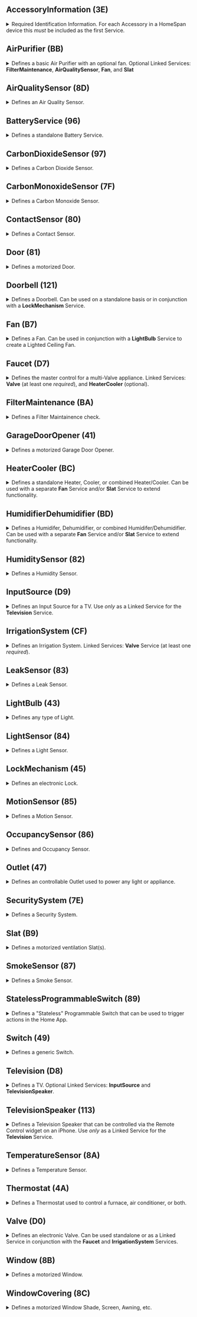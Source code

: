 ## AccessoryInformation (3E)
<details><summary> Required Identification Information.  For each Accessory in a HomeSpan device this <i>must</i> be included as the first Service.</summary><br><table>
<tr><th>Characteristic</th><th>UUID</th><th>Format</th><th>Perms</th><th>Min</th><th>Max</th><th>Constants</th><th>Notes</th></tr>
<tr><td><b>Identify</td><td align="center">14</td><td align="center">bool</td><td align="center">PW</td><td align="center">0</td><td align="center">1</td><td><ul><li>IDLE (0)</li><li>RUN_ID (1)</li></ul></td><td> the Home App set this to RUN_ID when it wants the device to run its identification routine</td></tr>
<tr><td>FirmwareRevision</td><td align="center">52</td><td align="center">string</td><td align="center">PR+EV</td><td align="center">-</td><td align="center">-</td><td><ul></ul></td><td> must be in form x[.y[.z]] - informational only</td></tr>
<tr><td>Manufacturer</td><td align="center">20</td><td align="center">string</td><td align="center">PR</td><td align="center">-</td><td align="center">-</td><td><ul></ul></td><td> any string - informational only</td></tr>
<tr><td>Model</td><td align="center">21</td><td align="center">string</td><td align="center">PR</td><td align="center">-</td><td align="center">-</td><td><ul></ul></td><td> any string - informational only</td></tr>
<tr><td>Name</td><td align="center">23</td><td align="center">string</td><td align="center">PR</td><td align="center">-</td><td align="center">-</td><td><ul></ul></td><td> default name of a Service used <i>only</i> during initial pairing</td></tr>
<tr><td>SerialNumber</td><td align="center">30</td><td align="center">string</td><td align="center">PR</td><td align="center">-</td><td align="center">-</td><td><ul></ul></td><td></td></tr>
<tr><td>HardwareRevision</td><td align="center">53</td><td align="center">string</td><td align="center">PR</td><td align="center">-</td><td align="center">-</td><td><ul></ul></td><td> must be in form x[.y[.z]] - informational only</td></tr>
</table></details>

## AirPurifier (BB)
<details><summary> Defines a basic Air Purifier with an optional fan.  Optional Linked Services: <b>FilterMaintenance</b>, <b>AirQualitySensor</b>, <b>Fan</b>, and <b>Slat</b></summary><br><table>
<tr><th>Characteristic</th><th>UUID</th><th>Format</th><th>Perms</th><th>Min</th><th>Max</th><th>Constants</th><th>Notes</th></tr>
<tr><td><b>Active</td><td align="center">B0</td><td align="center">uint8</td><td align="center">PW+PR+EV</td><td align="center">0</td><td align="center">1</td><td><ul><li>INACTIVE (0)</li><li>ACTIVE (1)</li></ul></td><td> indicates if the Service is active/on</td></tr>
<tr><td><b>CurrentAirPurifierState</td><td align="center">A9</td><td align="center">uint8</td><td align="center">PR+EV</td><td align="center">0</td><td align="center">2</td><td><ul><li>INACTIVE (0)</li><li>IDLE (1)</li><li>PURIFYING (2)</li></ul></td><td> indicates current state of air purification</td></tr>
<tr><td><b>TargetAirPurifierState</td><td align="center">A8</td><td align="center">uint8</td><td align="center">PW+PR+EV</td><td align="center">0</td><td align="center">1</td><td><ul><li>MANUAL (0)</li><li>AUTO (1)</li></ul></td><td></td></tr>
<tr><td>Name</td><td align="center">23</td><td align="center">string</td><td align="center">PR</td><td align="center">-</td><td align="center">-</td><td><ul></ul></td><td> default name of a Service used <i>only</i> during initial pairing</td></tr>
<tr><td>RotationSpeed</td><td align="center">29</td><td align="center">float</td><td align="center">PR+PW+EV</td><td align="center">0</td><td align="center">100</td><td><ul></ul></td><td></td></tr>
<tr><td>SwingMode</td><td align="center">B6</td><td align="center">uint8</td><td align="center">PR+EV+PW</td><td align="center">0</td><td align="center">1</td><td><ul><li>SWING_DISABLED (0)</li><li>SWING_ENABLED (1)</li></ul></td><td></td></tr>
<tr><td>LockPhysicalControls</td><td align="center">A7</td><td align="center">uint8</td><td align="center">PW+PR+EV</td><td align="center">0</td><td align="center">1</td><td><ul><li>CONTROL_LOCK_DISABLED (0)</li><li>CONTROL_LOCK_ENABLED (1)</li></ul></td><td> indicates if local control lock is enabled</td></tr>
</table></details>

## AirQualitySensor (8D)
<details><summary> Defines an Air Quality Sensor. </summary><br><table>
<tr><th>Characteristic</th><th>UUID</th><th>Format</th><th>Perms</th><th>Min</th><th>Max</th><th>Constants</th><th>Notes</th></tr>
<tr><td><b>AirQuality</td><td align="center">95</td><td align="center">uint8</td><td align="center">PR+EV</td><td align="center">0</td><td align="center">5</td><td><ul><li>UNKNOWN (0)</li><li>EXCELLENT (1)</li><li>GOOD (2)</li><li>FAIR (3)</li><li>INFERIOR (4)</li><li>POOR (5)</li></ul></td><td> a subjective description</td></tr>
<tr><td>Name</td><td align="center">23</td><td align="center">string</td><td align="center">PR</td><td align="center">-</td><td align="center">-</td><td><ul></ul></td><td> default name of a Service used <i>only</i> during initial pairing</td></tr>
<tr><td>OzoneDensity</td><td align="center">C3</td><td align="center">float</td><td align="center">PR+EV</td><td align="center">0</td><td align="center">1000</td><td><ul></ul></td><td> measured in micrograms/m<sup>3</sup></td></tr>
<tr><td>NitrogenDioxideDensity</td><td align="center">C4</td><td align="center">float</td><td align="center">PR+EV</td><td align="center">0</td><td align="center">1000</td><td><ul></ul></td><td> measured in micrograms/m<sup>3</sup></td></tr>
<tr><td>SulphurDioxideDensity</td><td align="center">C5</td><td align="center">float</td><td align="center">PR+EV</td><td align="center">0</td><td align="center">1000</td><td><ul></ul></td><td></td></tr>
<tr><td>PM25Density</td><td align="center">C6</td><td align="center">float</td><td align="center">PR+EV</td><td align="center">0</td><td align="center">1000</td><td><ul></ul></td><td> 2.5-micron particulate density, measured in micrograms/m<sup>3</sup></td></tr>
<tr><td>PM10Density</td><td align="center">C7</td><td align="center">float</td><td align="center">PR+EV</td><td align="center">0</td><td align="center">1000</td><td><ul></ul></td><td> 10-micron particulate density, measured in micrograms/m<sup>3</sup></td></tr>
<tr><td>VOCDensity</td><td align="center">C8</td><td align="center">float</td><td align="center">PR+EV</td><td align="center">0</td><td align="center">1000</td><td><ul></ul></td><td></td></tr>
<tr><td>StatusActive</td><td align="center">75</td><td align="center">bool</td><td align="center">PR+EV</td><td align="center">0</td><td align="center">1</td><td><ul></ul></td><td></td></tr>
<tr><td>StatusFault</td><td align="center">77</td><td align="center">uint8</td><td align="center">PR+EV</td><td align="center">0</td><td align="center">1</td><td><ul><li>NO_FAULT (0)</li><li>FAULT (1)</li></ul></td><td></td></tr>
<tr><td>StatusTampered</td><td align="center">7A</td><td align="center">uint8</td><td align="center">PR+EV</td><td align="center">0</td><td align="center">1</td><td><ul><li>NOT_TAMPERED (0)</li><li>TAMPERED (1)</li></ul></td><td></td></tr>
<tr><td>StatusLowBattery</td><td align="center">79</td><td align="center">uint8</td><td align="center">PR+EV</td><td align="center">0</td><td align="center">1</td><td><ul><li>NOT_LOW_BATTERY (0)</li><li>LOW_BATTERY (1)</li></ul></td><td></td></tr>
</table></details>

## BatteryService (96)
<details><summary> Defines a standalone Battery Service.</summary><br><table>
<tr><th>Characteristic</th><th>UUID</th><th>Format</th><th>Perms</th><th>Min</th><th>Max</th><th>Constants</th><th>Notes</th></tr>
<tr><td><b>BatteryLevel</td><td align="center">68</td><td align="center">uint8</td><td align="center">PR+EV</td><td align="center">0</td><td align="center">100</td><td><ul></ul></td><td> measured as a percentage</td></tr>
<tr><td><b>ChargingState</td><td align="center">8F</td><td align="center">uint8</td><td align="center">PR+EV</td><td align="center">0</td><td align="center">2</td><td><ul><li>NOT_CHARGING (0)</li><li>CHARGING (1)</li><li>NOT_CHARGEABLE (2)</li></ul></td><td> indicates state of battery charging</td></tr>
<tr><td><b>StatusLowBattery</td><td align="center">79</td><td align="center">uint8</td><td align="center">PR+EV</td><td align="center">0</td><td align="center">1</td><td><ul><li>NOT_LOW_BATTERY (0)</li><li>LOW_BATTERY (1)</li></ul></td><td></td></tr>
<tr><td>Name</td><td align="center">23</td><td align="center">string</td><td align="center">PR</td><td align="center">-</td><td align="center">-</td><td><ul></ul></td><td> default name of a Service used <i>only</i> during initial pairing</td></tr>
</table></details>

## CarbonDioxideSensor (97)
<details><summary> Defines a Carbon Dioxide Sensor.</summary><br><table>
<tr><th>Characteristic</th><th>UUID</th><th>Format</th><th>Perms</th><th>Min</th><th>Max</th><th>Constants</th><th>Notes</th></tr>
<tr><td><b>CarbonDioxideDetected</td><td align="center">92</td><td align="center">uint8</td><td align="center">PR+EV</td><td align="center">0</td><td align="center">1</td><td><ul><li>NORMAL (0)</li><li>ABNORMAL (1)</li></ul></td><td> indicates if abnormal level is detected</td></tr>
<tr><td>Name</td><td align="center">23</td><td align="center">string</td><td align="center">PR</td><td align="center">-</td><td align="center">-</td><td><ul></ul></td><td> default name of a Service used <i>only</i> during initial pairing</td></tr>
<tr><td>StatusActive</td><td align="center">75</td><td align="center">bool</td><td align="center">PR+EV</td><td align="center">0</td><td align="center">1</td><td><ul></ul></td><td></td></tr>
<tr><td>StatusFault</td><td align="center">77</td><td align="center">uint8</td><td align="center">PR+EV</td><td align="center">0</td><td align="center">1</td><td><ul><li>NO_FAULT (0)</li><li>FAULT (1)</li></ul></td><td></td></tr>
<tr><td>StatusTampered</td><td align="center">7A</td><td align="center">uint8</td><td align="center">PR+EV</td><td align="center">0</td><td align="center">1</td><td><ul><li>NOT_TAMPERED (0)</li><li>TAMPERED (1)</li></ul></td><td></td></tr>
<tr><td>StatusLowBattery</td><td align="center">79</td><td align="center">uint8</td><td align="center">PR+EV</td><td align="center">0</td><td align="center">1</td><td><ul><li>NOT_LOW_BATTERY (0)</li><li>LOW_BATTERY (1)</li></ul></td><td></td></tr>
<tr><td>CarbonDioxideLevel</td><td align="center">93</td><td align="center">float</td><td align="center">PR+EV</td><td align="center">0</td><td align="center">100000</td><td><ul></ul></td><td> measured on parts per million (ppm)</td></tr>
<tr><td>CarbonDioxidePeakLevel</td><td align="center">94</td><td align="center">float</td><td align="center">PR+EV</td><td align="center">0</td><td align="center">100000</td><td><ul></ul></td><td> measured in parts per million (ppm)</td></tr>
</table></details>

## CarbonMonoxideSensor (7F)
<details><summary> Defines a Carbon Monoxide Sensor.</summary><br><table>
<tr><th>Characteristic</th><th>UUID</th><th>Format</th><th>Perms</th><th>Min</th><th>Max</th><th>Constants</th><th>Notes</th></tr>
<tr><td><b>CarbonMonoxideDetected</td><td align="center">69</td><td align="center">uint8</td><td align="center">PR+EV</td><td align="center">0</td><td align="center">1</td><td><ul><li>NORMAL (0)</li><li>ABNORMAL (1)</li></ul></td><td> indicates if abnormal level is detected</td></tr>
<tr><td>Name</td><td align="center">23</td><td align="center">string</td><td align="center">PR</td><td align="center">-</td><td align="center">-</td><td><ul></ul></td><td> default name of a Service used <i>only</i> during initial pairing</td></tr>
<tr><td>StatusActive</td><td align="center">75</td><td align="center">bool</td><td align="center">PR+EV</td><td align="center">0</td><td align="center">1</td><td><ul></ul></td><td></td></tr>
<tr><td>StatusFault</td><td align="center">77</td><td align="center">uint8</td><td align="center">PR+EV</td><td align="center">0</td><td align="center">1</td><td><ul><li>NO_FAULT (0)</li><li>FAULT (1)</li></ul></td><td></td></tr>
<tr><td>StatusTampered</td><td align="center">7A</td><td align="center">uint8</td><td align="center">PR+EV</td><td align="center">0</td><td align="center">1</td><td><ul><li>NOT_TAMPERED (0)</li><li>TAMPERED (1)</li></ul></td><td></td></tr>
<tr><td>StatusLowBattery</td><td align="center">79</td><td align="center">uint8</td><td align="center">PR+EV</td><td align="center">0</td><td align="center">1</td><td><ul><li>NOT_LOW_BATTERY (0)</li><li>LOW_BATTERY (1)</li></ul></td><td></td></tr>
<tr><td>CarbonMonoxideLevel</td><td align="center">90</td><td align="center">float</td><td align="center">PR+EV</td><td align="center">0</td><td align="center">100</td><td><ul></ul></td><td> measured in parts per million (ppm)</td></tr>
<tr><td>CarbonMonoxidePeakLevel</td><td align="center">91</td><td align="center">float</td><td align="center">PR+EV</td><td align="center">0</td><td align="center">100</td><td><ul></ul></td><td> measured in parts per million (ppm)</td></tr>
</table></details>

## ContactSensor (80)
<details><summary> Defines a Contact Sensor.</summary><br><table>
<tr><th>Characteristic</th><th>UUID</th><th>Format</th><th>Perms</th><th>Min</th><th>Max</th><th>Constants</th><th>Notes</th></tr>
<tr><td><b>ContactSensorState</td><td align="center">6A</td><td align="center">uint8</td><td align="center">PR+EV</td><td align="center">0</td><td align="center">1</td><td><ul><li>DETECTED (0)</li><li>NOT_DETECTED (1)</li></ul></td><td> indictates if contact is detected (i.e. closed)</td></tr>
<tr><td>Name</td><td align="center">23</td><td align="center">string</td><td align="center">PR</td><td align="center">-</td><td align="center">-</td><td><ul></ul></td><td> default name of a Service used <i>only</i> during initial pairing</td></tr>
<tr><td>StatusActive</td><td align="center">75</td><td align="center">bool</td><td align="center">PR+EV</td><td align="center">0</td><td align="center">1</td><td><ul></ul></td><td></td></tr>
<tr><td>StatusFault</td><td align="center">77</td><td align="center">uint8</td><td align="center">PR+EV</td><td align="center">0</td><td align="center">1</td><td><ul><li>NO_FAULT (0)</li><li>FAULT (1)</li></ul></td><td></td></tr>
<tr><td>StatusTampered</td><td align="center">7A</td><td align="center">uint8</td><td align="center">PR+EV</td><td align="center">0</td><td align="center">1</td><td><ul><li>NOT_TAMPERED (0)</li><li>TAMPERED (1)</li></ul></td><td></td></tr>
<tr><td>StatusLowBattery</td><td align="center">79</td><td align="center">uint8</td><td align="center">PR+EV</td><td align="center">0</td><td align="center">1</td><td><ul><li>NOT_LOW_BATTERY (0)</li><li>LOW_BATTERY (1)</li></ul></td><td></td></tr>
</table></details>

## Door (81)
<details><summary> Defines a motorized Door.</summary><br><table>
<tr><th>Characteristic</th><th>UUID</th><th>Format</th><th>Perms</th><th>Min</th><th>Max</th><th>Constants</th><th>Notes</th></tr>
<tr><td><b>CurrentPosition</td><td align="center">6D</td><td align="center">uint8</td><td align="center">PR+EV</td><td align="center">0</td><td align="center">100</td><td><ul></ul></td><td> current position (as a percentage) from fully closed (0) to full open (100)</td></tr>
<tr><td><b>TargetPosition</td><td align="center">7C</td><td align="center">uint8</td><td align="center">PW+PR+EV</td><td align="center">0</td><td align="center">100</td><td><ul></ul></td><td></td></tr>
<tr><td>Name</td><td align="center">23</td><td align="center">string</td><td align="center">PR</td><td align="center">-</td><td align="center">-</td><td><ul></ul></td><td> default name of a Service used <i>only</i> during initial pairing</td></tr>
<tr><td>ObstructionDetected</td><td align="center">24</td><td align="center">bool</td><td align="center">PR+EV</td><td align="center">0</td><td align="center">1</td><td><ul><li>NOT_DETECTED (0)</li><li>DETECTED (1)</li></ul></td><td> indicates if obstruction is detected</td></tr>
</table></details>

## Doorbell (121)
<details><summary> Defines a Doorbell.  Can be used on a standalone basis or in conjunction with a <b>LockMechanism</b> Service.</summary><br><table>
<tr><th>Characteristic</th><th>UUID</th><th>Format</th><th>Perms</th><th>Min</th><th>Max</th><th>Constants</th><th>Notes</th></tr>
<tr><td><b>ProgrammableSwitchEvent</td><td align="center">73</td><td align="center">uint8</td><td align="center">PR+EV+NV</td><td align="center">0</td><td align="center">2</td><td><ul><li>SINGLE_PRESS (0)</li><li>DOUBLE_PRESS (1)</li><li>LONG_PRESS (2)</li></ul></td><td></td></tr>
<tr><td>Name</td><td align="center">23</td><td align="center">string</td><td align="center">PR</td><td align="center">-</td><td align="center">-</td><td><ul></ul></td><td> default name of a Service used <i>only</i> during initial pairing</td></tr>
</table></details>

## Fan (B7)
<details><summary> Defines a Fan.  Can be used in conjunction with a <b>LightBulb</b> Service to create a Lighted Ceiling Fan.</summary><br><table>
<tr><th>Characteristic</th><th>UUID</th><th>Format</th><th>Perms</th><th>Min</th><th>Max</th><th>Constants</th><th>Notes</th></tr>
<tr><td><b>Active</td><td align="center">B0</td><td align="center">uint8</td><td align="center">PW+PR+EV</td><td align="center">0</td><td align="center">1</td><td><ul><li>INACTIVE (0)</li><li>ACTIVE (1)</li></ul></td><td> indicates if the Service is active/on</td></tr>
<tr><td>Name</td><td align="center">23</td><td align="center">string</td><td align="center">PR</td><td align="center">-</td><td align="center">-</td><td><ul></ul></td><td> default name of a Service used <i>only</i> during initial pairing</td></tr>
<tr><td>CurrentFanState</td><td align="center">AF</td><td align="center">uint8</td><td align="center">PR+EV</td><td align="center">0</td><td align="center">2</td><td><ul><li>INACTIVE (0)</li><li>IDLE (1)</li><li>BLOWING (2)</li></ul></td><td> indicates current state of a fan</td></tr>
<tr><td>TargetFanState</td><td align="center">BF</td><td align="center">uint8</td><td align="center">PW+PR+EV</td><td align="center">0</td><td align="center">1</td><td><ul><li>MANUAL (0)</li><li>AUTO (1)</li></ul></td><td></td></tr>
<tr><td>RotationDirection</td><td align="center">28</td><td align="center">int</td><td align="center">PR+PW+EV</td><td align="center">0</td><td align="center">1</td><td><ul><li>CLOCKWISE (0)</li><li>COUNTERCLOCKWISE (1)</li></ul></td><td></td></tr>
<tr><td>RotationSpeed</td><td align="center">29</td><td align="center">float</td><td align="center">PR+PW+EV</td><td align="center">0</td><td align="center">100</td><td><ul></ul></td><td></td></tr>
<tr><td>SwingMode</td><td align="center">B6</td><td align="center">uint8</td><td align="center">PR+EV+PW</td><td align="center">0</td><td align="center">1</td><td><ul><li>SWING_DISABLED (0)</li><li>SWING_ENABLED (1)</li></ul></td><td></td></tr>
<tr><td>LockPhysicalControls</td><td align="center">A7</td><td align="center">uint8</td><td align="center">PW+PR+EV</td><td align="center">0</td><td align="center">1</td><td><ul><li>CONTROL_LOCK_DISABLED (0)</li><li>CONTROL_LOCK_ENABLED (1)</li></ul></td><td> indicates if local control lock is enabled</td></tr>
</table></details>

## Faucet (D7)
<details><summary> Defines the master control for a multi-Valve appliance.  Linked Services: <b>Valve</b> (at least one <i>required</i>), and <b>HeaterCooler</b> (optional).</summary><br><table>
<tr><th>Characteristic</th><th>UUID</th><th>Format</th><th>Perms</th><th>Min</th><th>Max</th><th>Constants</th><th>Notes</th></tr>
<tr><td><b>Active</td><td align="center">B0</td><td align="center">uint8</td><td align="center">PW+PR+EV</td><td align="center">0</td><td align="center">1</td><td><ul><li>INACTIVE (0)</li><li>ACTIVE (1)</li></ul></td><td> indicates if the Service is active/on</td></tr>
<tr><td>StatusFault</td><td align="center">77</td><td align="center">uint8</td><td align="center">PR+EV</td><td align="center">0</td><td align="center">1</td><td><ul><li>NO_FAULT (0)</li><li>FAULT (1)</li></ul></td><td></td></tr>
<tr><td>Name</td><td align="center">23</td><td align="center">string</td><td align="center">PR</td><td align="center">-</td><td align="center">-</td><td><ul></ul></td><td> default name of a Service used <i>only</i> during initial pairing</td></tr>
</table></details>

## FilterMaintenance (BA)
<details><summary> Defines a Filter Maintainence check.</summary><br><table>
<tr><th>Characteristic</th><th>UUID</th><th>Format</th><th>Perms</th><th>Min</th><th>Max</th><th>Constants</th><th>Notes</th></tr>
<tr><td><b>FilterChangeIndication</td><td align="center">AC</td><td align="center">uint8</td><td align="center">PR+EV</td><td align="center">0</td><td align="center">1</td><td><ul><li>NO_CHANGE_NEEDED (0)</li><li>CHANGE_NEEDED (1)</li></ul></td><td> indicates state of filter</td></tr>
<tr><td>Name</td><td align="center">23</td><td align="center">string</td><td align="center">PR</td><td align="center">-</td><td align="center">-</td><td><ul></ul></td><td> default name of a Service used <i>only</i> during initial pairing</td></tr>
<tr><td>FilterLifeLevel</td><td align="center">AB</td><td align="center">float</td><td align="center">PR+EV</td><td align="center">0</td><td align="center">100</td><td><ul></ul></td><td> measures as a percentage of remaining life</td></tr>
<tr><td>ResetFilterIndication</td><td align="center">AD</td><td align="center">uint8</td><td align="center">PW</td><td align="center">1</td><td align="center">1</td><td><ul></ul></td><td></td></tr>
</table></details>

## GarageDoorOpener (41)
<details><summary> Defines a motorized Garage Door Opener.</summary><br><table>
<tr><th>Characteristic</th><th>UUID</th><th>Format</th><th>Perms</th><th>Min</th><th>Max</th><th>Constants</th><th>Notes</th></tr>
<tr><td><b>CurrentDoorState</td><td align="center">E</td><td align="center">uint8</td><td align="center">PR+EV</td><td align="center">0</td><td align="center">4</td><td><ul><li>OPEN (0)</li><li>CLOSED (1)</li><li>OPENING (2)</li><li>CLOSING (3)</li><li>STOPPED (4)</li></ul></td><td> indicates current state of a door</td></tr>
<tr><td><b>TargetDoorState</td><td align="center">32</td><td align="center">uint8</td><td align="center">PW+PR+EV</td><td align="center">0</td><td align="center">1</td><td><ul><li>OPEN (0)</li><li>CLOSED (1)</li></ul></td><td></td></tr>
<tr><td><b>ObstructionDetected</td><td align="center">24</td><td align="center">bool</td><td align="center">PR+EV</td><td align="center">0</td><td align="center">1</td><td><ul><li>NOT_DETECTED (0)</li><li>DETECTED (1)</li></ul></td><td> indicates if obstruction is detected</td></tr>
<tr><td>LockCurrentState</td><td align="center">1D</td><td align="center">uint8</td><td align="center">PR+EV</td><td align="center">0</td><td align="center">3</td><td><ul><li>UNLOCKED (0)</li><li>LOCKED (1)</li><li>JAMMED (2)</li><li>UNKNOWN (3)</li></ul></td><td> indictates state of a lock</td></tr>
<tr><td>LockTargetState</td><td align="center">1E</td><td align="center">uint8</td><td align="center">PW+PR+EV</td><td align="center">0</td><td align="center">1</td><td><ul><li>UNLOCK (0)</li><li>LOCK (1)</li></ul></td><td> indicates desired state of lock</td></tr>
<tr><td>Name</td><td align="center">23</td><td align="center">string</td><td align="center">PR</td><td align="center">-</td><td align="center">-</td><td><ul></ul></td><td> default name of a Service used <i>only</i> during initial pairing</td></tr>
<tr><td><b>Version</td><td align="center">37</td><td align="center">string</td><td align="center">PR</td><td align="center">-</td><td align="center">-</td><td><ul></ul></td><td></td></tr>
</table></details>

## HeaterCooler (BC)
<details><summary> Defines a standalone Heater, Cooler, or combined Heater/Cooler.  Can be used with a separate <b>Fan</b> Service and/or <b>Slat</b> Service to extend functionality.</summary><br><table>
<tr><th>Characteristic</th><th>UUID</th><th>Format</th><th>Perms</th><th>Min</th><th>Max</th><th>Constants</th><th>Notes</th></tr>
<tr><td><b>Active</td><td align="center">B0</td><td align="center">uint8</td><td align="center">PW+PR+EV</td><td align="center">0</td><td align="center">1</td><td><ul><li>INACTIVE (0)</li><li>ACTIVE (1)</li></ul></td><td> indicates if the Service is active/on</td></tr>
<tr><td><b>CurrentTemperature</td><td align="center">11</td><td align="center">float</td><td align="center">PR+EV</td><td align="center">0</td><td align="center">100</td><td><ul></ul></td><td> current temperature measured in Celsius</td></tr>
<tr><td><b>CurrentHeaterCoolerState</td><td align="center">B1</td><td align="center">uint8</td><td align="center">PR+EV</td><td align="center">0</td><td align="center">3</td><td><ul><li>INACTIVE (0)</li><li>IDLE (1)</li><li>HEATING (2)</li><li>COOLING (3)</li></ul></td><td> indicates whether appliance is currently heating, cooling, idle, or off</td></tr>
<tr><td><b>TargetHeaterCoolerState</td><td align="center">B2</td><td align="center">uint8</td><td align="center">PW+PR+EV</td><td align="center">0</td><td align="center">2</td><td><ul><li>AUTO (0)</li><li>HEAT (1)</li><li>COOL (2)</li></ul></td><td></td></tr>
<tr><td>Name</td><td align="center">23</td><td align="center">string</td><td align="center">PR</td><td align="center">-</td><td align="center">-</td><td><ul></ul></td><td> default name of a Service used <i>only</i> during initial pairing</td></tr>
<tr><td>RotationSpeed</td><td align="center">29</td><td align="center">float</td><td align="center">PR+PW+EV</td><td align="center">0</td><td align="center">100</td><td><ul></ul></td><td></td></tr>
<tr><td>TemperatureDisplayUnits</td><td align="center">36</td><td align="center">uint8</td><td align="center">PW+PR+EV</td><td align="center">0</td><td align="center">1</td><td><ul><li>CELSIUS (0)</li><li>FAHRENHEIT (1)</li></ul></td><td></td></tr>
<tr><td>SwingMode</td><td align="center">B6</td><td align="center">uint8</td><td align="center">PR+EV+PW</td><td align="center">0</td><td align="center">1</td><td><ul><li>SWING_DISABLED (0)</li><li>SWING_ENABLED (1)</li></ul></td><td></td></tr>
<tr><td>CoolingThresholdTemperature</td><td align="center">D</td><td align="center">float</td><td align="center">PR+PW+EV</td><td align="center">10</td><td align="center">35</td><td><ul></ul></td><td> cooling turns on when temperature (in Celsius) rises above this threshold</td></tr>
<tr><td>HeatingThresholdTemperature</td><td align="center">12</td><td align="center">float</td><td align="center">PR+PW+EV</td><td align="center">0</td><td align="center">25</td><td><ul></ul></td><td> heating turns on when temperature (in Celsius) falls below this threshold</td></tr>
<tr><td>LockPhysicalControls</td><td align="center">A7</td><td align="center">uint8</td><td align="center">PW+PR+EV</td><td align="center">0</td><td align="center">1</td><td><ul><li>CONTROL_LOCK_DISABLED (0)</li><li>CONTROL_LOCK_ENABLED (1)</li></ul></td><td> indicates if local control lock is enabled</td></tr>
</table></details>

## HumidifierDehumidifier (BD)
<details><summary> Defines a Humidifer, Dehumidifier, or combined Humidifer/Dehumidifier.  Can be used with a separate <b>Fan</b> Service and/or <b>Slat</b> Service to extend functionality.</summary><br><table>
<tr><th>Characteristic</th><th>UUID</th><th>Format</th><th>Perms</th><th>Min</th><th>Max</th><th>Constants</th><th>Notes</th></tr>
<tr><td><b>Active</td><td align="center">B0</td><td align="center">uint8</td><td align="center">PW+PR+EV</td><td align="center">0</td><td align="center">1</td><td><ul><li>INACTIVE (0)</li><li>ACTIVE (1)</li></ul></td><td> indicates if the Service is active/on</td></tr>
<tr><td><b>CurrentRelativeHumidity</td><td align="center">10</td><td align="center">float</td><td align="center">PR+EV</td><td align="center">0</td><td align="center">100</td><td><ul></ul></td><td>current humidity measured as a percentage</td></tr>
<tr><td><b>CurrentHumidifierDehumidifierState</td><td align="center">B3</td><td align="center">uint8</td><td align="center">PR+EV</td><td align="center">0</td><td align="center">3</td><td><ul><li>INACTIVE (0)</li><li>IDLE (1)</li><li>HUMIDIFYING (2)</li><li>DEHUMIDIFYING (3)</li></ul></td><td> indicates current state of humidifier/dehumidifer</td></tr>
<tr><td><b>TargetHumidifierDehumidifierState</td><td align="center">B4</td><td align="center">uint8</td><td align="center">PW+PR+EV</td><td align="center">0</td><td align="center">2</td><td><ul><li>AUTO (0)</li><li>HUMIDIFY (1)</li><li>DEHUMIDIFY (2)</li></ul></td><td></td></tr>
<tr><td>Name</td><td align="center">23</td><td align="center">string</td><td align="center">PR</td><td align="center">-</td><td align="center">-</td><td><ul></ul></td><td> default name of a Service used <i>only</i> during initial pairing</td></tr>
<tr><td>RelativeHumidityDehumidifierThreshold</td><td align="center">C9</td><td align="center">float</td><td align="center">PR+PW+EV</td><td align="center">0</td><td align="center">100</td><td><ul></ul></td><td></td></tr>
<tr><td>RelativeHumidityHumidifierThreshold</td><td align="center">CA</td><td align="center">float</td><td align="center">PR+PW+EV</td><td align="center">0</td><td align="center">100</td><td><ul></ul></td><td></td></tr>
<tr><td>RotationSpeed</td><td align="center">29</td><td align="center">float</td><td align="center">PR+PW+EV</td><td align="center">0</td><td align="center">100</td><td><ul></ul></td><td></td></tr>
<tr><td>SwingMode</td><td align="center">B6</td><td align="center">uint8</td><td align="center">PR+EV+PW</td><td align="center">0</td><td align="center">1</td><td><ul><li>SWING_DISABLED (0)</li><li>SWING_ENABLED (1)</li></ul></td><td></td></tr>
<tr><td>WaterLevel</td><td align="center">B5</td><td align="center">float</td><td align="center">PR+EV</td><td align="center">0</td><td align="center">100</td><td><ul></ul></td><td></td></tr>
<tr><td>LockPhysicalControls</td><td align="center">A7</td><td align="center">uint8</td><td align="center">PW+PR+EV</td><td align="center">0</td><td align="center">1</td><td><ul><li>CONTROL_LOCK_DISABLED (0)</li><li>CONTROL_LOCK_ENABLED (1)</li></ul></td><td> indicates if local control lock is enabled</td></tr>
</table></details>

## HumiditySensor (82)
<details><summary> Defines a Humidity Sensor.</summary><br><table>
<tr><th>Characteristic</th><th>UUID</th><th>Format</th><th>Perms</th><th>Min</th><th>Max</th><th>Constants</th><th>Notes</th></tr>
<tr><td><b>CurrentRelativeHumidity</td><td align="center">10</td><td align="center">float</td><td align="center">PR+EV</td><td align="center">0</td><td align="center">100</td><td><ul></ul></td><td>current humidity measured as a percentage</td></tr>
<tr><td>Name</td><td align="center">23</td><td align="center">string</td><td align="center">PR</td><td align="center">-</td><td align="center">-</td><td><ul></ul></td><td> default name of a Service used <i>only</i> during initial pairing</td></tr>
<tr><td>StatusActive</td><td align="center">75</td><td align="center">bool</td><td align="center">PR+EV</td><td align="center">0</td><td align="center">1</td><td><ul></ul></td><td></td></tr>
<tr><td>StatusFault</td><td align="center">77</td><td align="center">uint8</td><td align="center">PR+EV</td><td align="center">0</td><td align="center">1</td><td><ul><li>NO_FAULT (0)</li><li>FAULT (1)</li></ul></td><td></td></tr>
<tr><td>StatusTampered</td><td align="center">7A</td><td align="center">uint8</td><td align="center">PR+EV</td><td align="center">0</td><td align="center">1</td><td><ul><li>NOT_TAMPERED (0)</li><li>TAMPERED (1)</li></ul></td><td></td></tr>
<tr><td>StatusLowBattery</td><td align="center">79</td><td align="center">uint8</td><td align="center">PR+EV</td><td align="center">0</td><td align="center">1</td><td><ul><li>NOT_LOW_BATTERY (0)</li><li>LOW_BATTERY (1)</li></ul></td><td></td></tr>
</table></details>

## InputSource (D9)
<details><summary> Defines an Input Source for a TV.  Use <i>only</i> as a Linked Service for the <b>Television</b> Service.</summary><br><table>
<tr><th>Characteristic</th><th>UUID</th><th>Format</th><th>Perms</th><th>Min</th><th>Max</th><th>Constants</th><th>Notes</th></tr>
<tr><td>ConfiguredName</td><td align="center">E3</td><td align="center">string</td><td align="center">PW+PR+EV</td><td align="center">-</td><td align="center">-</td><td><ul></ul></td><td></td></tr>
<tr><td>IsConfigured</td><td align="center">D6</td><td align="center">uint8</td><td align="center">PR+EV</td><td align="center">0</td><td align="center">1</td><td><ul><li>NOT_CONFIGURED (0)</li><li>CONFIGURED (1)</li></ul></td><td> indicates if a predefined Service has been configured</td></tr>
<tr><td><b>Identifier</td><td align="center">E6</td><td align="center">uint32</td><td align="center">PR</td><td align="center">0</td><td align="center">255</td><td><ul></ul></td><td></td></tr>
<tr><td>CurrentVisibilityState</td><td align="center">135</td><td align="center">uint8</td><td align="center">PR+EV</td><td align="center">0</td><td align="center">1</td><td><ul></ul></td><td></td></tr>
<tr><td>TargetVisibilityState</td><td align="center">134</td><td align="center">uint8</td><td align="center">PW+PR+EV</td><td align="center">0</td><td align="center">1</td><td><ul></ul></td><td></td></tr>
</table></details>

## IrrigationSystem (CF)
<details><summary> Defines an Irrigation System.  Linked Services: <b>Valve</b> Service (at least one <i>required</i>).</summary><br><table>
<tr><th>Characteristic</th><th>UUID</th><th>Format</th><th>Perms</th><th>Min</th><th>Max</th><th>Constants</th><th>Notes</th></tr>
<tr><td><b>Active</td><td align="center">B0</td><td align="center">uint8</td><td align="center">PW+PR+EV</td><td align="center">0</td><td align="center">1</td><td><ul><li>INACTIVE (0)</li><li>ACTIVE (1)</li></ul></td><td> indicates if the Service is active/on</td></tr>
<tr><td><b>ProgramMode</td><td align="center">D1</td><td align="center">uint8</td><td align="center">PR+EV</td><td align="center">0</td><td align="center">2</td><td><ul><li>NONE (0)</li><li>SCHEDULED (1)</li><li>SCHEDULE_OVERRIDEN (2)</li></ul></td><td></td></tr>
<tr><td><b>InUse</td><td align="center">D2</td><td align="center">uint8</td><td align="center">PR+EV</td><td align="center">0</td><td align="center">1</td><td><ul><li>NOT_IN_USE (0)</li><li>IN_USE (1)</li></ul></td><td> if Service is set to active, this indictes whether it is currently in use</td></tr>
<tr><td>RemainingDuration</td><td align="center">D4</td><td align="center">uint32</td><td align="center">PR+EV</td><td align="center">0</td><td align="center">3600</td><td><ul></ul></td><td></td></tr>
<tr><td>StatusFault</td><td align="center">77</td><td align="center">uint8</td><td align="center">PR+EV</td><td align="center">0</td><td align="center">1</td><td><ul><li>NO_FAULT (0)</li><li>FAULT (1)</li></ul></td><td></td></tr>
</table></details>

## LeakSensor (83)
<details><summary> Defines a Leak Sensor.</summary><br><table>
<tr><th>Characteristic</th><th>UUID</th><th>Format</th><th>Perms</th><th>Min</th><th>Max</th><th>Constants</th><th>Notes</th></tr>
<tr><td><b>LeakDetected</td><td align="center">70</td><td align="center">uint8</td><td align="center">PR+EV</td><td align="center">0</td><td align="center">1</td><td><ul><li>NOT_DETECTED (0)</li><li>DETECTED (1)</li></ul></td><td> indictates if a leak is detected</td></tr>
<tr><td>Name</td><td align="center">23</td><td align="center">string</td><td align="center">PR</td><td align="center">-</td><td align="center">-</td><td><ul></ul></td><td> default name of a Service used <i>only</i> during initial pairing</td></tr>
<tr><td>StatusActive</td><td align="center">75</td><td align="center">bool</td><td align="center">PR+EV</td><td align="center">0</td><td align="center">1</td><td><ul></ul></td><td></td></tr>
<tr><td>StatusFault</td><td align="center">77</td><td align="center">uint8</td><td align="center">PR+EV</td><td align="center">0</td><td align="center">1</td><td><ul><li>NO_FAULT (0)</li><li>FAULT (1)</li></ul></td><td></td></tr>
<tr><td>StatusTampered</td><td align="center">7A</td><td align="center">uint8</td><td align="center">PR+EV</td><td align="center">0</td><td align="center">1</td><td><ul><li>NOT_TAMPERED (0)</li><li>TAMPERED (1)</li></ul></td><td></td></tr>
<tr><td>StatusLowBattery</td><td align="center">79</td><td align="center">uint8</td><td align="center">PR+EV</td><td align="center">0</td><td align="center">1</td><td><ul><li>NOT_LOW_BATTERY (0)</li><li>LOW_BATTERY (1)</li></ul></td><td></td></tr>
</table></details>

## LightBulb (43)
<details><summary> Defines any type of Light.</summary><br><table>
<tr><th>Characteristic</th><th>UUID</th><th>Format</th><th>Perms</th><th>Min</th><th>Max</th><th>Constants</th><th>Notes</th></tr>
<tr><td><b>On</td><td align="center">25</td><td align="center">bool</td><td align="center">PR+PW+EV</td><td align="center">0</td><td align="center">1</td><td><ul><li>OFF (0)</li><li>ON (1)</li></ul></td><td> indicates if the Service is active/on</td></tr>
<tr><td>Brightness</td><td align="center">8</td><td align="center">int</td><td align="center">PR+PW+EV</td><td align="center">0</td><td align="center">100</td><td><ul></ul></td><td> measured as a percentage</td></tr>
<tr><td>Hue</td><td align="center">13</td><td align="center">float</td><td align="center">PR+PW+EV</td><td align="center">0</td><td align="center">360</td><td><ul></ul></td><td> color (in degrees) from red (0) to green (120) to blue (240) and back to red (360)</td></tr>
<tr><td>Name</td><td align="center">23</td><td align="center">string</td><td align="center">PR</td><td align="center">-</td><td align="center">-</td><td><ul></ul></td><td> default name of a Service used <i>only</i> during initial pairing</td></tr>
<tr><td>Saturation</td><td align="center">2F</td><td align="center">float</td><td align="center">PR+PW+EV</td><td align="center">0</td><td align="center">100</td><td><ul></ul></td><td></td></tr>
<tr><td>ColorTemperature</td><td align="center">CE</td><td align="center">uint32</td><td align="center">PR+PW+EV</td><td align="center">140</td><td align="center">500</td><td><ul></ul></td><td> measured in inverse megaKelvin (= 1,000,000 / Kelvin)</td></tr>
</table></details>

## LightSensor (84)
<details><summary> Defines a Light Sensor.</summary><br><table>
<tr><th>Characteristic</th><th>UUID</th><th>Format</th><th>Perms</th><th>Min</th><th>Max</th><th>Constants</th><th>Notes</th></tr>
<tr><td><b>CurrentAmbientLightLevel</td><td align="center">6B</td><td align="center">float</td><td align="center">PR+EV</td><td align="center">0.0001</td><td align="center">100000</td><td><ul></ul></td><td> measured in Lux (lumens/m<sup>2</sup></td></tr>
<tr><td>Name</td><td align="center">23</td><td align="center">string</td><td align="center">PR</td><td align="center">-</td><td align="center">-</td><td><ul></ul></td><td> default name of a Service used <i>only</i> during initial pairing</td></tr>
<tr><td>StatusActive</td><td align="center">75</td><td align="center">bool</td><td align="center">PR+EV</td><td align="center">0</td><td align="center">1</td><td><ul></ul></td><td></td></tr>
<tr><td>StatusFault</td><td align="center">77</td><td align="center">uint8</td><td align="center">PR+EV</td><td align="center">0</td><td align="center">1</td><td><ul><li>NO_FAULT (0)</li><li>FAULT (1)</li></ul></td><td></td></tr>
<tr><td>StatusTampered</td><td align="center">7A</td><td align="center">uint8</td><td align="center">PR+EV</td><td align="center">0</td><td align="center">1</td><td><ul><li>NOT_TAMPERED (0)</li><li>TAMPERED (1)</li></ul></td><td></td></tr>
<tr><td>StatusLowBattery</td><td align="center">79</td><td align="center">uint8</td><td align="center">PR+EV</td><td align="center">0</td><td align="center">1</td><td><ul><li>NOT_LOW_BATTERY (0)</li><li>LOW_BATTERY (1)</li></ul></td><td></td></tr>
</table></details>

## LockMechanism (45)
<details><summary> Defines an electronic Lock.</summary><br><table>
<tr><th>Characteristic</th><th>UUID</th><th>Format</th><th>Perms</th><th>Min</th><th>Max</th><th>Constants</th><th>Notes</th></tr>
<tr><td><b>LockCurrentState</td><td align="center">1D</td><td align="center">uint8</td><td align="center">PR+EV</td><td align="center">0</td><td align="center">3</td><td><ul><li>UNLOCKED (0)</li><li>LOCKED (1)</li><li>JAMMED (2)</li><li>UNKNOWN (3)</li></ul></td><td> indictates state of a lock</td></tr>
<tr><td><b>LockTargetState</td><td align="center">1E</td><td align="center">uint8</td><td align="center">PW+PR+EV</td><td align="center">0</td><td align="center">1</td><td><ul><li>UNLOCK (0)</li><li>LOCK (1)</li></ul></td><td> indicates desired state of lock</td></tr>
<tr><td>Name</td><td align="center">23</td><td align="center">string</td><td align="center">PR</td><td align="center">-</td><td align="center">-</td><td><ul></ul></td><td> default name of a Service used <i>only</i> during initial pairing</td></tr>
<tr><td><b>Mute</td><td align="center">11A</td><td align="center">bool</td><td align="center">PW+PR+EV</td><td align="center">0</td><td align="center">1</td><td><ul><li>OFF (0)</li><li>ON (1)</li></ul></td><td> not used</td></tr>
<tr><td>Name</td><td align="center">23</td><td align="center">string</td><td align="center">PR</td><td align="center">-</td><td align="center">-</td><td><ul></ul></td><td> default name of a Service used <i>only</i> during initial pairing</td></tr>
<tr><td>Volume</td><td align="center">119</td><td align="center">uint8</td><td align="center">PW+PR+EV</td><td align="center">0</td><td align="center">100</td><td><ul></ul></td><td></td></tr>
</table></details>

## MotionSensor (85)
<details><summary> Defines a Motion Sensor.</summary><br><table>
<tr><th>Characteristic</th><th>UUID</th><th>Format</th><th>Perms</th><th>Min</th><th>Max</th><th>Constants</th><th>Notes</th></tr>
<tr><td><b>MotionDetected</td><td align="center">22</td><td align="center">bool</td><td align="center">PR+EV</td><td align="center">0</td><td align="center">1</td><td><ul><li>NOT_DETECTED (0)</li><li>DETECTED (1)</li></ul></td><td> indicates if motion is detected</td></tr>
<tr><td>Name</td><td align="center">23</td><td align="center">string</td><td align="center">PR</td><td align="center">-</td><td align="center">-</td><td><ul></ul></td><td> default name of a Service used <i>only</i> during initial pairing</td></tr>
<tr><td>StatusActive</td><td align="center">75</td><td align="center">bool</td><td align="center">PR+EV</td><td align="center">0</td><td align="center">1</td><td><ul></ul></td><td></td></tr>
<tr><td>StatusFault</td><td align="center">77</td><td align="center">uint8</td><td align="center">PR+EV</td><td align="center">0</td><td align="center">1</td><td><ul><li>NO_FAULT (0)</li><li>FAULT (1)</li></ul></td><td></td></tr>
<tr><td>StatusTampered</td><td align="center">7A</td><td align="center">uint8</td><td align="center">PR+EV</td><td align="center">0</td><td align="center">1</td><td><ul><li>NOT_TAMPERED (0)</li><li>TAMPERED (1)</li></ul></td><td></td></tr>
<tr><td>StatusLowBattery</td><td align="center">79</td><td align="center">uint8</td><td align="center">PR+EV</td><td align="center">0</td><td align="center">1</td><td><ul><li>NOT_LOW_BATTERY (0)</li><li>LOW_BATTERY (1)</li></ul></td><td></td></tr>
</table></details>

## OccupancySensor (86)
<details><summary> Defines and Occupancy Sensor.</summary><br><table>
<tr><th>Characteristic</th><th>UUID</th><th>Format</th><th>Perms</th><th>Min</th><th>Max</th><th>Constants</th><th>Notes</th></tr>
<tr><td><b>OccupancyDetected</td><td align="center">71</td><td align="center">uint8</td><td align="center">PR+EV</td><td align="center">0</td><td align="center">1</td><td><ul><li>NOT_DETECTED (0)</li><li>DETECTED (1)</li></ul></td><td> indicates if occupanccy is detected</td></tr>
<tr><td>Name</td><td align="center">23</td><td align="center">string</td><td align="center">PR</td><td align="center">-</td><td align="center">-</td><td><ul></ul></td><td> default name of a Service used <i>only</i> during initial pairing</td></tr>
<tr><td>StatusActive</td><td align="center">75</td><td align="center">bool</td><td align="center">PR+EV</td><td align="center">0</td><td align="center">1</td><td><ul></ul></td><td></td></tr>
<tr><td>StatusFault</td><td align="center">77</td><td align="center">uint8</td><td align="center">PR+EV</td><td align="center">0</td><td align="center">1</td><td><ul><li>NO_FAULT (0)</li><li>FAULT (1)</li></ul></td><td></td></tr>
<tr><td>StatusTampered</td><td align="center">7A</td><td align="center">uint8</td><td align="center">PR+EV</td><td align="center">0</td><td align="center">1</td><td><ul><li>NOT_TAMPERED (0)</li><li>TAMPERED (1)</li></ul></td><td></td></tr>
<tr><td>StatusLowBattery</td><td align="center">79</td><td align="center">uint8</td><td align="center">PR+EV</td><td align="center">0</td><td align="center">1</td><td><ul><li>NOT_LOW_BATTERY (0)</li><li>LOW_BATTERY (1)</li></ul></td><td></td></tr>
</table></details>

## Outlet (47)
<details><summary> Defines an controllable Outlet used to power any light or appliance.</summary><br><table>
<tr><th>Characteristic</th><th>UUID</th><th>Format</th><th>Perms</th><th>Min</th><th>Max</th><th>Constants</th><th>Notes</th></tr>
<tr><td><b>On</td><td align="center">25</td><td align="center">bool</td><td align="center">PR+PW+EV</td><td align="center">0</td><td align="center">1</td><td><ul><li>OFF (0)</li><li>ON (1)</li></ul></td><td> indicates if the Service is active/on</td></tr>
<tr><td><b>OutletInUse</td><td align="center">26</td><td align="center">bool</td><td align="center">PR+EV</td><td align="center">0</td><td align="center">1</td><td><ul><li>NOT_IN_USE (0)</li><li>IN_USE (1)</li></ul></td><td> indicates if an appliance or light is plugged into the outlet, regardless of whether on or off </td></tr>
<tr><td>Name</td><td align="center">23</td><td align="center">string</td><td align="center">PR</td><td align="center">-</td><td align="center">-</td><td><ul></ul></td><td> default name of a Service used <i>only</i> during initial pairing</td></tr>
</table></details>

## SecuritySystem (7E)
<details><summary> Defines a Security System.</summary><br><table>
<tr><th>Characteristic</th><th>UUID</th><th>Format</th><th>Perms</th><th>Min</th><th>Max</th><th>Constants</th><th>Notes</th></tr>
<tr><td><b>SecuritySystemCurrentState</td><td align="center">66</td><td align="center">uint8</td><td align="center">PR+EV</td><td align="center">0</td><td align="center">4</td><td><ul><li>ARMED_STAY (0)</li><li>ARMED_AWAY (1)</li><li>ARMED_NIGHT (2)</li><li>DISARMED (3)</li><li>ALARM_TRIGGERED (4)</li></ul></td><td></td></tr>
<tr><td><b>SecuritySystemTargetState</td><td align="center">67</td><td align="center">uint8</td><td align="center">PW+PR+EV</td><td align="center">0</td><td align="center">3</td><td><ul><li>ARM_STAY (0)</li><li>ARM_AWAY (1)</li><li>ARM_NIGHT (2)</li><li>DISARM (3)</li></ul></td><td></td></tr>
<tr><td>Name</td><td align="center">23</td><td align="center">string</td><td align="center">PR</td><td align="center">-</td><td align="center">-</td><td><ul></ul></td><td> default name of a Service used <i>only</i> during initial pairing</td></tr>
<tr><td>SecuritySystemAlarmType</td><td align="center">8E</td><td align="center">uint8</td><td align="center">PR+EV</td><td align="center">0</td><td align="center">1</td><td><ul><li>KNOWN (0)</li><li>UNKNOWN (1)</li></ul></td><td></td></tr>
<tr><td>StatusFault</td><td align="center">77</td><td align="center">uint8</td><td align="center">PR+EV</td><td align="center">0</td><td align="center">1</td><td><ul><li>NO_FAULT (0)</li><li>FAULT (1)</li></ul></td><td></td></tr>
<tr><td>StatusTampered</td><td align="center">7A</td><td align="center">uint8</td><td align="center">PR+EV</td><td align="center">0</td><td align="center">1</td><td><ul><li>NOT_TAMPERED (0)</li><li>TAMPERED (1)</li></ul></td><td></td></tr>
<tr><td><b>ServiceLabelNamespace</td><td align="center">CD</td><td align="center">uint8</td><td align="center">PR</td><td align="center">0</td><td align="center">1</td><td><ul><li>DOTS (0)</li><li>NUMERALS (1)</li></ul></td><td></td></tr>
</table></details>

## Slat (B9)
<details><summary> Defines a motorized ventilation Slat(s).</summary><br><table>
<tr><th>Characteristic</th><th>UUID</th><th>Format</th><th>Perms</th><th>Min</th><th>Max</th><th>Constants</th><th>Notes</th></tr>
<tr><td><b>CurrentSlatState</td><td align="center">AA</td><td align="center">uint8</td><td align="center">PR+EV</td><td align="center">0</td><td align="center">2</td><td><ul><li>FIXED (0)</li><li>JAMMED (1)</li><li>SWINGING (2)</li></ul></td><td> indicates current state of slats</td></tr>
<tr><td><b>SlatType</td><td align="center">C0</td><td align="center">uint8</td><td align="center">PR</td><td align="center">0</td><td align="center">1</td><td><ul><li>HORIZONTAL (0)</li><li>VERTICAL (1)</li></ul></td><td></td></tr>
<tr><td>Name</td><td align="center">23</td><td align="center">string</td><td align="center">PR</td><td align="center">-</td><td align="center">-</td><td><ul></ul></td><td> default name of a Service used <i>only</i> during initial pairing</td></tr>
<tr><td>SwingMode</td><td align="center">B6</td><td align="center">uint8</td><td align="center">PR+EV+PW</td><td align="center">0</td><td align="center">1</td><td><ul><li>SWING_DISABLED (0)</li><li>SWING_ENABLED (1)</li></ul></td><td></td></tr>
<tr><td>CurrentTiltAngle</td><td align="center">C1</td><td align="center">int</td><td align="center">PR+EV</td><td align="center">-90</td><td align="center">90</td><td><ul></ul></td><td> angle (in degrees) of slats from fully up or left (-90) to fully open (0) to fully down or right (90)</td></tr>
<tr><td>TargetTiltAngle</td><td align="center">C2</td><td align="center">int</td><td align="center">PW+PR+EV</td><td align="center">-90</td><td align="center">90</td><td><ul></ul></td><td></td></tr>
</table></details>

## SmokeSensor (87)
<details><summary> Defines a Smoke Sensor.</summary><br><table>
<tr><th>Characteristic</th><th>UUID</th><th>Format</th><th>Perms</th><th>Min</th><th>Max</th><th>Constants</th><th>Notes</th></tr>
<tr><td><b>SmokeDetected</td><td align="center">76</td><td align="center">uint8</td><td align="center">PR+EV</td><td align="center">0</td><td align="center">1</td><td><ul><li>NOT_DETECTED (0)</li><li>DETECTED (1)</li></ul></td><td></td></tr>
<tr><td>Name</td><td align="center">23</td><td align="center">string</td><td align="center">PR</td><td align="center">-</td><td align="center">-</td><td><ul></ul></td><td> default name of a Service used <i>only</i> during initial pairing</td></tr>
<tr><td>StatusActive</td><td align="center">75</td><td align="center">bool</td><td align="center">PR+EV</td><td align="center">0</td><td align="center">1</td><td><ul></ul></td><td></td></tr>
<tr><td>StatusFault</td><td align="center">77</td><td align="center">uint8</td><td align="center">PR+EV</td><td align="center">0</td><td align="center">1</td><td><ul><li>NO_FAULT (0)</li><li>FAULT (1)</li></ul></td><td></td></tr>
<tr><td>StatusTampered</td><td align="center">7A</td><td align="center">uint8</td><td align="center">PR+EV</td><td align="center">0</td><td align="center">1</td><td><ul><li>NOT_TAMPERED (0)</li><li>TAMPERED (1)</li></ul></td><td></td></tr>
<tr><td>StatusLowBattery</td><td align="center">79</td><td align="center">uint8</td><td align="center">PR+EV</td><td align="center">0</td><td align="center">1</td><td><ul><li>NOT_LOW_BATTERY (0)</li><li>LOW_BATTERY (1)</li></ul></td><td></td></tr>
<tr><td><b>Mute</td><td align="center">11A</td><td align="center">bool</td><td align="center">PW+PR+EV</td><td align="center">0</td><td align="center">1</td><td><ul><li>OFF (0)</li><li>ON (1)</li></ul></td><td> not used</td></tr>
<tr><td>Name</td><td align="center">23</td><td align="center">string</td><td align="center">PR</td><td align="center">-</td><td align="center">-</td><td><ul></ul></td><td> default name of a Service used <i>only</i> during initial pairing</td></tr>
<tr><td>Volume</td><td align="center">119</td><td align="center">uint8</td><td align="center">PW+PR+EV</td><td align="center">0</td><td align="center">100</td><td><ul></ul></td><td></td></tr>
</table></details>

## StatelessProgrammableSwitch (89)
<details><summary> Defines a "Stateless" Programmable Switch that can be used to trigger actions in the Home App.</summary><br><table>
<tr><th>Characteristic</th><th>UUID</th><th>Format</th><th>Perms</th><th>Min</th><th>Max</th><th>Constants</th><th>Notes</th></tr>
<tr><td><b>ProgrammableSwitchEvent</td><td align="center">73</td><td align="center">uint8</td><td align="center">PR+EV+NV</td><td align="center">0</td><td align="center">2</td><td><ul><li>SINGLE_PRESS (0)</li><li>DOUBLE_PRESS (1)</li><li>LONG_PRESS (2)</li></ul></td><td></td></tr>
<tr><td>Name</td><td align="center">23</td><td align="center">string</td><td align="center">PR</td><td align="center">-</td><td align="center">-</td><td><ul></ul></td><td> default name of a Service used <i>only</i> during initial pairing</td></tr>
</table></details>

## Switch (49)
<details><summary> Defines a generic Switch.</summary><br><table>
<tr><th>Characteristic</th><th>UUID</th><th>Format</th><th>Perms</th><th>Min</th><th>Max</th><th>Constants</th><th>Notes</th></tr>
<tr><td><b>On</td><td align="center">25</td><td align="center">bool</td><td align="center">PR+PW+EV</td><td align="center">0</td><td align="center">1</td><td><ul><li>OFF (0)</li><li>ON (1)</li></ul></td><td> indicates if the Service is active/on</td></tr>
<tr><td>Name</td><td align="center">23</td><td align="center">string</td><td align="center">PR</td><td align="center">-</td><td align="center">-</td><td><ul></ul></td><td> default name of a Service used <i>only</i> during initial pairing</td></tr>
</table></details>

## Television (D8)
<details><summary> Defines a TV.  Optional Linked Services: <b>InputSource</b> and <b>TelevisionSpeaker</b>.</summary><br><table>
<tr><th>Characteristic</th><th>UUID</th><th>Format</th><th>Perms</th><th>Min</th><th>Max</th><th>Constants</th><th>Notes</th></tr>
<tr><td><b>Active</td><td align="center">B0</td><td align="center">uint8</td><td align="center">PW+PR+EV</td><td align="center">0</td><td align="center">1</td><td><ul><li>INACTIVE (0)</li><li>ACTIVE (1)</li></ul></td><td> indicates if the Service is active/on</td></tr>
<tr><td>ConfiguredName</td><td align="center">E3</td><td align="center">string</td><td align="center">PW+PR+EV</td><td align="center">-</td><td align="center">-</td><td><ul></ul></td><td></td></tr>
<tr><td>ActiveIdentifier</td><td align="center">E7</td><td align="center">uint32</td><td align="center">PW+PR+EV</td><td align="center">0</td><td align="center">255</td><td><ul></ul></td><td> the Identifier of the current Input Source</td></tr>
<tr><td>RemoteKey</td><td align="center">E1</td><td align="center">uint8</td><td align="center">PW</td><td align="center">0</td><td align="center">16</td><td><ul></ul></td><td></td></tr>
<tr><td>PowerModeSelection</td><td align="center">DF</td><td align="center">uint8</td><td align="center">PW</td><td align="center">0</td><td align="center">1</td><td><ul></ul></td><td></td></tr>
</table></details>

## TelevisionSpeaker (113)
<details><summary> Defines a Television Speaker that can be controlled via the Remote Control widget on an iPhone.  Use <i>only</i> as a Linked Service for the <b>Television</b> Service.</summary><br><table>
<tr><th>Characteristic</th><th>UUID</th><th>Format</th><th>Perms</th><th>Min</th><th>Max</th><th>Constants</th><th>Notes</th></tr>
<tr><td><b>VolumeControlType</td><td align="center">E9</td><td align="center">uint8</td><td align="center">PR+EV</td><td align="center">0</td><td align="center">3</td><td><ul></ul></td><td></td></tr>
<tr><td><b>VolumeSelector</td><td align="center">EA</td><td align="center">uint8</td><td align="center">PW</td><td align="center">0</td><td align="center">1</td><td><ul></ul></td><td></td></tr>
</table></details>

## TemperatureSensor (8A)
<details><summary> Defines a Temperature Sensor.</summary><br><table>
<tr><th>Characteristic</th><th>UUID</th><th>Format</th><th>Perms</th><th>Min</th><th>Max</th><th>Constants</th><th>Notes</th></tr>
<tr><td><b>CurrentTemperature</td><td align="center">11</td><td align="center">float</td><td align="center">PR+EV</td><td align="center">0</td><td align="center">100</td><td><ul></ul></td><td> current temperature measured in Celsius</td></tr>
<tr><td>Name</td><td align="center">23</td><td align="center">string</td><td align="center">PR</td><td align="center">-</td><td align="center">-</td><td><ul></ul></td><td> default name of a Service used <i>only</i> during initial pairing</td></tr>
<tr><td>StatusActive</td><td align="center">75</td><td align="center">bool</td><td align="center">PR+EV</td><td align="center">0</td><td align="center">1</td><td><ul></ul></td><td></td></tr>
<tr><td>StatusFault</td><td align="center">77</td><td align="center">uint8</td><td align="center">PR+EV</td><td align="center">0</td><td align="center">1</td><td><ul><li>NO_FAULT (0)</li><li>FAULT (1)</li></ul></td><td></td></tr>
<tr><td>StatusTampered</td><td align="center">7A</td><td align="center">uint8</td><td align="center">PR+EV</td><td align="center">0</td><td align="center">1</td><td><ul><li>NOT_TAMPERED (0)</li><li>TAMPERED (1)</li></ul></td><td></td></tr>
<tr><td>StatusLowBattery</td><td align="center">79</td><td align="center">uint8</td><td align="center">PR+EV</td><td align="center">0</td><td align="center">1</td><td><ul><li>NOT_LOW_BATTERY (0)</li><li>LOW_BATTERY (1)</li></ul></td><td></td></tr>
</table></details>

## Thermostat (4A)
<details><summary> Defines a Thermostat used to control a furnace, air conditioner, or both.</summary><br><table>
<tr><th>Characteristic</th><th>UUID</th><th>Format</th><th>Perms</th><th>Min</th><th>Max</th><th>Constants</th><th>Notes</th></tr>
<tr><td><b>CurrentHeatingCoolingState</td><td align="center">F</td><td align="center">uint8</td><td align="center">PR+EV</td><td align="center">0</td><td align="center">2</td><td><ul><li>IDLE (0)</li><li>HEATING (1)</li><li>COOLING (2)</li></ul></td><td> indicates whether appliance is currently heating, cooling, or just idle</td></tr>
<tr><td><b>TargetHeatingCoolingState</td><td align="center">33</td><td align="center">uint8</td><td align="center">PW+PR+EV</td><td align="center">0</td><td align="center">3</td><td><ul><li>OFF (0)</li><li>HEAT (1)</li><li>COOL (2)</li><li>AUTO (3)</li></ul></td><td></td></tr>
<tr><td><b>CurrentTemperature</td><td align="center">11</td><td align="center">float</td><td align="center">PR+EV</td><td align="center">0</td><td align="center">100</td><td><ul></ul></td><td> current temperature measured in Celsius</td></tr>
<tr><td><b>TargetTemperature</td><td align="center">35</td><td align="center">float</td><td align="center">PW+PR+EV</td><td align="center">10</td><td align="center">38</td><td><ul></ul></td><td></td></tr>
<tr><td><b>TemperatureDisplayUnits</td><td align="center">36</td><td align="center">uint8</td><td align="center">PW+PR+EV</td><td align="center">0</td><td align="center">1</td><td><ul><li>CELSIUS (0)</li><li>FAHRENHEIT (1)</li></ul></td><td></td></tr>
<tr><td>CoolingThresholdTemperature</td><td align="center">D</td><td align="center">float</td><td align="center">PR+PW+EV</td><td align="center">10</td><td align="center">35</td><td><ul></ul></td><td> cooling turns on when temperature (in Celsius) rises above this threshold</td></tr>
<tr><td>CurrentRelativeHumidity</td><td align="center">10</td><td align="center">float</td><td align="center">PR+EV</td><td align="center">0</td><td align="center">100</td><td><ul></ul></td><td>current humidity measured as a percentage</td></tr>
<tr><td>HeatingThresholdTemperature</td><td align="center">12</td><td align="center">float</td><td align="center">PR+PW+EV</td><td align="center">0</td><td align="center">25</td><td><ul></ul></td><td> heating turns on when temperature (in Celsius) falls below this threshold</td></tr>
<tr><td>Name</td><td align="center">23</td><td align="center">string</td><td align="center">PR</td><td align="center">-</td><td align="center">-</td><td><ul></ul></td><td> default name of a Service used <i>only</i> during initial pairing</td></tr>
<tr><td>TargetRelativeHumidity</td><td align="center">34</td><td align="center">float</td><td align="center">PW+PR+EV</td><td align="center">0</td><td align="center">100</td><td><ul></ul></td><td></td></tr>
</table></details>

## Valve (D0)
<details><summary> Defines an electronic Valve.  Can be used standalone or as a Linked Service in conjunction with the <b>Faucet</b> and <b>IrrigationSystem</b> Services.</summary><br><table>
<tr><th>Characteristic</th><th>UUID</th><th>Format</th><th>Perms</th><th>Min</th><th>Max</th><th>Constants</th><th>Notes</th></tr>
<tr><td><b>Active</td><td align="center">B0</td><td align="center">uint8</td><td align="center">PW+PR+EV</td><td align="center">0</td><td align="center">1</td><td><ul><li>INACTIVE (0)</li><li>ACTIVE (1)</li></ul></td><td> indicates if the Service is active/on</td></tr>
<tr><td><b>InUse</td><td align="center">D2</td><td align="center">uint8</td><td align="center">PR+EV</td><td align="center">0</td><td align="center">1</td><td><ul><li>NOT_IN_USE (0)</li><li>IN_USE (1)</li></ul></td><td> if Service is set to active, this indictes whether it is currently in use</td></tr>
<tr><td><b>ValveType</td><td align="center">D5</td><td align="center">uint8</td><td align="center">PR+EV</td><td align="center">0</td><td align="center">3</td><td><ul></ul></td><td></td></tr>
<tr><td>SetDuration</td><td align="center">D3</td><td align="center">uint32</td><td align="center">PW+PR+EV</td><td align="center">0</td><td align="center">3600</td><td><ul></ul></td><td></td></tr>
<tr><td>RemainingDuration</td><td align="center">D4</td><td align="center">uint32</td><td align="center">PR+EV</td><td align="center">0</td><td align="center">3600</td><td><ul></ul></td><td></td></tr>
<tr><td>IsConfigured</td><td align="center">D6</td><td align="center">uint8</td><td align="center">PR+EV</td><td align="center">0</td><td align="center">1</td><td><ul><li>NOT_CONFIGURED (0)</li><li>CONFIGURED (1)</li></ul></td><td> indicates if a predefined Service has been configured</td></tr>
<tr><td>StatusFault</td><td align="center">77</td><td align="center">uint8</td><td align="center">PR+EV</td><td align="center">0</td><td align="center">1</td><td><ul><li>NO_FAULT (0)</li><li>FAULT (1)</li></ul></td><td></td></tr>
<tr><td>Name</td><td align="center">23</td><td align="center">string</td><td align="center">PR</td><td align="center">-</td><td align="center">-</td><td><ul></ul></td><td> default name of a Service used <i>only</i> during initial pairing</td></tr>
</table></details>

## Window (8B)
<details><summary> Defines a motorized Window.</summary><br><table>
<tr><th>Characteristic</th><th>UUID</th><th>Format</th><th>Perms</th><th>Min</th><th>Max</th><th>Constants</th><th>Notes</th></tr>
<tr><td><b>CurrentPosition</td><td align="center">6D</td><td align="center">uint8</td><td align="center">PR+EV</td><td align="center">0</td><td align="center">100</td><td><ul></ul></td><td> current position (as a percentage) from fully closed (0) to full open (100)</td></tr>
<tr><td><b>TargetPosition</td><td align="center">7C</td><td align="center">uint8</td><td align="center">PW+PR+EV</td><td align="center">0</td><td align="center">100</td><td><ul></ul></td><td></td></tr>
<tr><td>Name</td><td align="center">23</td><td align="center">string</td><td align="center">PR</td><td align="center">-</td><td align="center">-</td><td><ul></ul></td><td> default name of a Service used <i>only</i> during initial pairing</td></tr>
<tr><td>ObstructionDetected</td><td align="center">24</td><td align="center">bool</td><td align="center">PR+EV</td><td align="center">0</td><td align="center">1</td><td><ul><li>NOT_DETECTED (0)</li><li>DETECTED (1)</li></ul></td><td> indicates if obstruction is detected</td></tr>
</table></details>

## WindowCovering (8C)
<details><summary> Defines a motorized Window Shade, Screen, Awning, etc.</summary><br><table>
<tr><th>Characteristic</th><th>UUID</th><th>Format</th><th>Perms</th><th>Min</th><th>Max</th><th>Constants</th><th>Notes</th></tr>
<tr><td><b>TargetPosition</td><td align="center">7C</td><td align="center">uint8</td><td align="center">PW+PR+EV</td><td align="center">0</td><td align="center">100</td><td><ul></ul></td><td></td></tr>
<tr><td><b>CurrentPosition</td><td align="center">6D</td><td align="center">uint8</td><td align="center">PR+EV</td><td align="center">0</td><td align="center">100</td><td><ul></ul></td><td> current position (as a percentage) from fully closed (0) to full open (100)</td></tr>
<tr><td>Name</td><td align="center">23</td><td align="center">string</td><td align="center">PR</td><td align="center">-</td><td align="center">-</td><td><ul></ul></td><td> default name of a Service used <i>only</i> during initial pairing</td></tr>
<tr><td>CurrentHorizontalTiltAngle</td><td align="center">6C</td><td align="center">int</td><td align="center">PR+EV</td><td align="center">-90</td><td align="center">90</td><td><ul></ul></td><td> current angle (in degrees) of slats from fully up (-90) to fully open (0) to fully down (90) </td></tr>
<tr><td>TargetHorizontalTiltAngle</td><td align="center">7B</td><td align="center">int</td><td align="center">PW+PR+EV</td><td align="center">-90</td><td align="center">90</td><td><ul></ul></td><td></td></tr>
<tr><td>CurrentVerticalTiltAngle</td><td align="center">6E</td><td align="center">int</td><td align="center">PR+EV</td><td align="center">-90</td><td align="center">90</td><td><ul></ul></td><td> current angle (in degrees) of slats from fully left (-90) to fully open (0) to fully right (90)</td></tr>
<tr><td>TargetVerticalTiltAngle</td><td align="center">7D</td><td align="center">int</td><td align="center">PW+PR+EV</td><td align="center">-90</td><td align="center">90</td><td><ul></ul></td><td></td></tr>
<tr><td>ObstructionDetected</td><td align="center">24</td><td align="center">bool</td><td align="center">PR+EV</td><td align="center">0</td><td align="center">1</td><td><ul><li>NOT_DETECTED (0)</li><li>DETECTED (1)</li></ul></td><td> indicates if obstruction is detected</td></tr>
</table></details>

